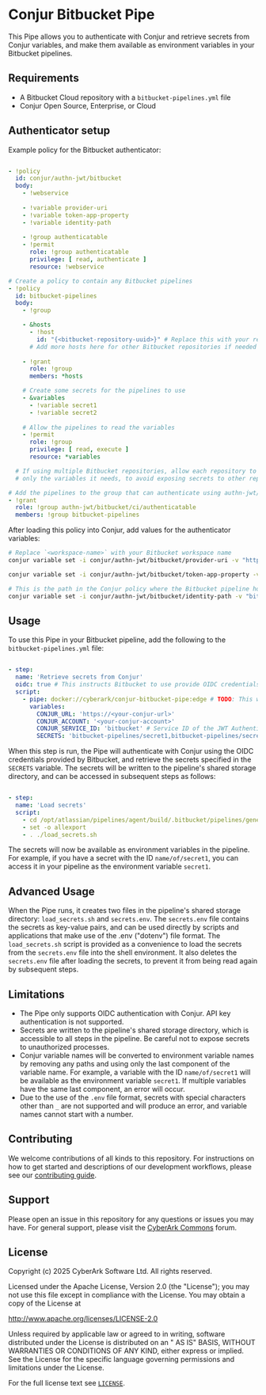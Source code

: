 # Conjur Bitbucket Pipe

This Pipe allows you to authenticate with Conjur and retrieve secrets from
Conjur variables, and make them available as environment variables in your
Bitbucket pipelines.

## Requirements

- A Bitbucket Cloud repository with a `bitbucket-pipelines.yml` file
- Conjur Open Source, Enterprise, or Cloud

## Authenticator setup

Example policy for the Bitbucket authenticator:

```yaml

- !policy
  id: conjur/authn-jwt/bitbucket
  body:
    - !webservice
    
    - !variable provider-uri
    - !variable token-app-property
    - !variable identity-path
    
    - !group authenticatable
    - !permit
      role: !group authenticatable
      privilege: [ read, authenticate ]
      resource: !webservice

# Create a policy to contain any Bitbucket pipelines
- !policy
  id: bitbucket-pipelines
  body:
    - !group

    - &hosts
      - !host
        id: "{<bitbucket-repository-uuid>}" # Replace this with your repositoryUuid
      # Add more hosts here for other Bitbucket repositories if needed
    
    - !grant
      role: !group
      members: *hosts

    # Create some secrets for the pipelines to use
    - &variables
      - !variable secret1
      - !variable secret2
    
    # Allow the pipelines to read the variables
    - !permit
      role: !group
      privilege: [ read, execute ]
      resource: *variables

  # If using multiple Bitbucket repositories, allow each repository to read
  # only the variables it needs, to avoid exposing secrets to other repositories

# Add the pipelines to the group that can authenticate using authn-jwt/bitbucket
- !grant
  role: !group authn-jwt/bitbucket/ci/authenticatable
  members: !group bitbucket-pipelines
```

After loading this policy into Conjur, add values for the authenticator variables:

```bash
# Replace `<workspace-name>` with your Bitbucket workspace name
conjur variable set -i conjur/authn-jwt/bitbucket/provider-uri -v "https://api.bitbucket.org/2.0/workspaces/<workspace-name>/pipelines-config/identity/oidc"

conjur variable set -i conjur/authn-jwt/bitbucket/token-app-property -v "repositoryUuid"

# This is the path in the Conjur policy where the Bitbucket pipeline hosts are defined
conjur variable set -i conjur/authn-jwt/bitbucket/identity-path -v "bitbucket-pipelines"
```

## Usage

To use this Pipe in your Bitbucket pipeline, add the following to the
`bitbucket-pipelines.yml` file:

```yaml

- step:
  name: 'Retrieve secrets from Conjur'
  oidc: true # This instructs Bitbucket to use provide OIDC credentials to the Pipe
  script:
    - pipe: docker://cyberark/conjur-bitbucket-pipe:edge # TODO: This will change when the Pipe is published
      variables:
        CONJUR_URL: 'https://<your-conjur-url>'
        CONJUR_ACCOUNT: '<your-conjur-account>'
        CONJUR_SERVICE_ID: 'bitbucket' # Service ID of the JWT Authenticator in Conjur
        SECRETS: 'bitbucket-pipelines/secret1,bitbucket-pipelines/secret2' # Comma-separated list of Conjur variable IDs

```

When this step is run, the Pipe will authenticate with Conjur using the OIDC
credentials provided by Bitbucket, and retrieve the secrets specified in the
`SECRETS` variable. The secrets will be written to the pipeline's shared storage
directory, and can be accessed in subsequent steps as follows:

```yaml

- step:
  name: 'Load secrets'
  script:
    - cd /opt/atlassian/pipelines/agent/build/.bitbucket/pipelines/generated/pipeline/pipes/cyberark/conjur-bitbucket-pipe
    - set -o allexport
    - . ./load_secrets.sh

```

The secrets will now be available as environment variables in the pipeline. For
example, if you have a secret with the ID `name/of/secret1`, you can access it
in your pipeline as the environment variable `secret1`.

## Advanced Usage

When the Pipe runs, it creates two files in the pipeline's shared storage
directory: `load_secrets.sh` and `secrets.env`. The `secrets.env` file contains
the secrets as key-value pairs, and can be used directly by scripts and
applications that make use of the .env ("dotenv") file format. The
`load_secrets.sh` script is provided as a convenience to load the secrets from
the `secrets.env` file into the shell environment. It also deletes the
`secrets.env` file after loading the secrets, to prevent it from being read
again by subsequent steps.

## Limitations

- The Pipe only supports OIDC authentication with Conjur. API key authentication
  is not supported.
- Secrets are written to the pipeline's shared storage directory, which is
  accessible to all steps in the pipeline. Be careful not to expose secrets to
  unauthorized processes.
- Conjur variable names will be converted to environment variable names by
  removing any paths and using only the last component of the variable name. For
  example, a variable with the ID `name/of/secret1` will be available as the
  environment variable `secret1`. If multiple variables have the same last
  component, an error will occur.
- Due to the use of the `.env` file format, secrets with special characters
  other than `_` are not supported and will produce an error, and variable
  names cannot start with a number.

## Contributing

We welcome contributions of all kinds to this repository. For instructions on how to get started and descriptions of our
development workflows, please see our [contributing guide](CONTRIBUTING.md).

## Support

Please open an issue in this repository for any questions or issues you may have. For general support, please visit the [CyberArk Commons](https://discuss.cyberarkcommons.org/) forum.

## License

Copyright (c) 2025 CyberArk Software Ltd. All rights reserved.

Licensed under the Apache License, Version 2.0 (the "License"); you may not use this file except in compliance with the
License. You may obtain a copy of the License at

<http://www.apache.org/licenses/LICENSE-2.0>

Unless required by applicable law or agreed to in writing, software distributed under the License is distributed on an "
AS IS" BASIS, WITHOUT WARRANTIES OR CONDITIONS OF ANY KIND, either express or implied. See the License for the specific
language governing permissions and limitations under the License.

For the full license text see [`LICENSE`](LICENSE).
